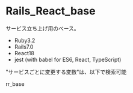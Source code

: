 # Rails_React_base

サービス立ち上げ用のベース。

* Ruby3.2
* Rails7.0
* React18
* jest (with babel for ES6, React, TypeScript)

"サービスごとに変更する変数"は、以下で検索可能

rr_base
